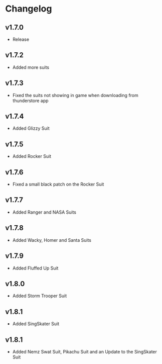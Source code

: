 # Changelog

## v1.7.0
- Release

## v1.7.2
- Added more suits

## v1.7.3
- Fixed the suits not showing in game when downloading from thunderstore app

## v1.7.4
- Added Glizzy Suit

## v1.7.5
- Added Rocker Suit

## v1.7.6
- Fixed a small black patch on the Rocker Suit

## v1.7.7
- Added Ranger and NASA Suits

## v1.7.8
- Added Wacky, Homer and Santa Suits

## v1.7.9
- Added Fluffed Up Suit

## v1.8.0
- Added Storm Trooper Suit

## v1.8.1
- Added SingSkater Suit

## v1.8.1
- Added Nemz Swat Suit, Pikachu Suit and an Update to the SingSkater Suit
